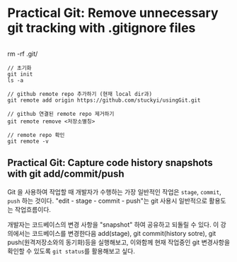 
# Practical Git: Remove unnecessary git tracking with .gitignore files


```

```

rm -rf .git/




```
// 초기화
git init
ls -a

// github remote repo 추가하기 (현재 local dir과)
git remote add origin https://github.com/stuckyi/usingGit.git 

// github 연결된 remote repo 제거하기 
git remote remove <저장소별칭>

// remote repo 확인
git remote -v
```


## Practical Git: Capture code history snapshots with git add/commit/push

Git 을 사용하여 작업할 때  개발자가 수행하는 가장 일반적인 작업은 `stage`, `commit`, `push` 하는 것이다. "edit - stage - commit - push"는 git 사용시 일반적으로 활용도는 작업흐름이다.

개발자는 코드베이스의 변경 사항을 "snapshot" 하여 공유하고 되돌릴 수 있다. 이 강의에서는 코드베이스를 변경한다음 add(stage), git commit(history sotre), git push(원격저장소와의 동기화)등을 실행해보고, 이와함께 현재 작업중인 git 변경사항을 확인할 수 있도록 `git status`를 활용해보고 싶다.
